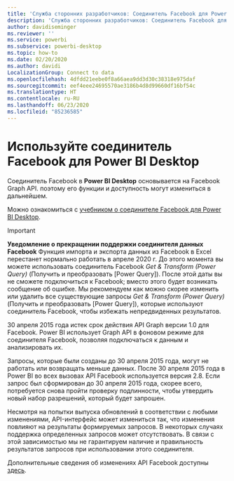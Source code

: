 ```yaml
---
title: 'Служба сторонних разработчиков: Соединитель Facebook для Power BI Desktop'
description: 'Служба сторонних разработчиков: Соединитель Facebook для Power BI Desktop'
author: davidiseminger
ms.reviewer: ''
ms.service: powerbi
ms.subservice: powerbi-desktop
ms.topic: how-to
ms.date: 02/20/2020
ms.author: davidi
LocalizationGroup: Connect to data
ms.openlocfilehash: 4dfdd21eebe0f8a66aea9dd3d30c38318e975daf
ms.sourcegitcommit: eef4eee24695570ae3186b4d8d99660df16bf54c
ms.translationtype: HT
ms.contentlocale: ru-RU
ms.lasthandoff: 06/23/2020
ms.locfileid: "85236585"
---
```

# <a name="use-the-facebook-connector-for-power-bi-desktop"></a>Используйте соединитель Facebook для Power BI Desktop
Соединитель Facebook в **Power BI Desktop** основывается на Facebook Graph API. поэтому его функции и доступность могут измениться в дальнейшем.

Можно ознакомиться с [учебником о соединителе Facebook для Power BI Desktop](desktop-tutorial-facebook-analytics.md).

> [!IMPORTANT]
> **Уведомление о прекращении поддержки соединителя данных Facebook** Функция импорта и экспорта данных из Facebook в Excel перестанет нормально работать в апреле 2020 г. До этого момента вы можете использовать соединитель Facebook *Get & Transform (Power Query)* (Получить и преобразовать [Power Query]). После этой даты вы не сможете подключиться к Facebook; вместо этого будет возникать сообщение об ошибке. Мы рекомендуем как можно скорее изменить или удалить все существующие запросы *Get & Transform (Power Query)* (Получить и преобразовать [Power Query]), которые используют соединитель Facebook, чтобы избежать непредвиденных результатов.


30 апреля 2015 года истек срок действия API Graph версии 1.0 для Facebook. Power BI использует Graph API в фоновом режиме для соединителя Facebook, позволяя подключаться к данным и анализировать их.

Запросы, которые были созданы до 30 апреля 2015 года, могут не работать или возвращать меньше данных. После 30 апреля 2015 года в Power BI во всех вызовах API Facebook используется версия 2.8. Если запрос был сформирован до 30 апреля 2015 года, скорее всего, потребуется снова пройти проверку подлинности, чтобы утвердить новый набор разрешений, который будет запрошен.

Несмотря на попытки выпуска обновлений в соответствии с любыми изменениями, API-интерфейс может измениться так, что изменения повлияют на результаты формируемых запросов. В некоторых случаях поддержка определенных запросов может отсутствовать. В связи с этой зависимостью мы не гарантируем наличие и правильность результатов запросов при использовании этого соединителя.

Дополнительные сведения об изменениях API Facebook доступны [здесь](https://developers.facebook.com/docs/apps/changelog#v2_0).

